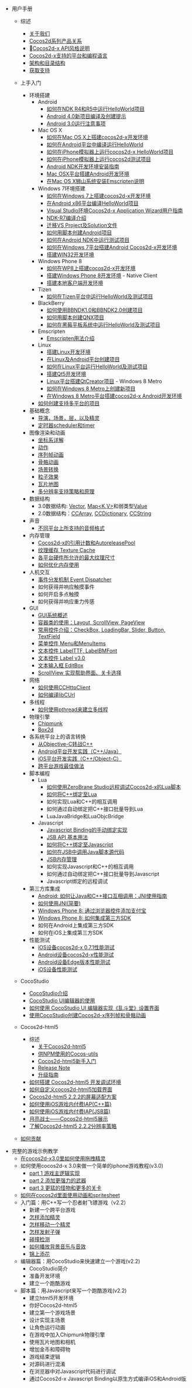 - 用户手册
	- 综述
		- [关于我们](../manual/framework/native/about/about-us/zh.md)
		- [Cocos2d系列产品关系](../manual/framework/native/about/relationships-in-cocos2d-family/zh.md)
		- [Cocos2d-x API风格说明](../manual/framework/native/about/easy-to-learn-api-style/zh.md)
		- [Cocos2d-x支持的平台和编程语言](../manual/framework/native/getting-started/supported-platforms-and-programming-languages/zh.md)
		- [架构和目录结构](../manual/framework/native/getting-started/architecture-and-directory-structure/zh.md)
		- [获取支持](../manual/framework/native/about/support/zh.md)
	- 上手入门
		- 环境搭建
			- Android			
				- [如何在NDK R4和R5中运行HelloWorld项目](../manual/framework/native/getting-started/setting-up-development-environments/android-and-NDK/how-to-run-helloworld-on-ndk-r4-and-r5/zh.md)
				- [Android 4.0新项目编译及创建提示](../manual/framework/native/getting-started/setting-up-development-environments/android-and-NDK/tips-compilation-and-creating-new-projects-on-android4.0/zh.md)
				- [Android 3.0运行注意事项](../manual/framework/native/getting-started/setting-up-development-environments/android-and-NDK/something-about-running-on-Android-3.0/zh.md)
			- Mac OS X
				- [如何在Mac OS X上搭建cocos2d-x开发环境](../manual/framework/native/installation/android-on-mac/zh.md)
				- [如何在Android平台中编译运行HelloWorld](../manual/framework/native/getting-started/setting-up-development-environments/mac-osx-environment-setup/how-to-build-and-run-helloworld-on-Android/zh.md)
				- [如何在iPhone模拟器上运行cocos2d-x HelloWorld项目](../manual/framework/native/getting-started/setting-up-development-environments/mac-osx-environment-setup/how-to-run-helloworld-of-cocos2d-x-on-iphone-emulator/zh.md)
				- [如何在iPhone模拟器上运行cocos2d测试项目](../manual/framework/native/getting-started/setting-up-development-environments/mac-osx-environment-setup/how-to-run-tests-of-cocos2d-x-on-iphone-emulator/zh.md)
				- [Android NDK开发环境安装指南](../manual/framework/native/getting-started/setting-up-development-environments/mac-osx-environment-setup/installation-guide-of-android-ndk-r4b-development-environment/zh.md)
				- [Mac OSX平台搭建Android开发环境](../manual/framework/native/getting-started/setting-up-development-environments/mac-osx-environment-setup/setting-up-android-development-environment-on-mac-osx/zh.md)
				- [在Mac OS X狮山系统安装Emscripten说明](../manual/framework/native/getting-started/setting-up-development-environments/mac-osx-environment-setup/setup-emscripten-on-mac_osx-mountain-lion/zh.md)
			- Windows 7环境搭建
				- [如何在Windows 7上搭建cocos2d-x开发环境](../manual/framework/native/installation/android-on-win7/zh.md)
				- [在Android x86平台编译HelloWorld项目](../manual/framework/native/getting-started/setting-up-development-environments/windows-7-environment-setup/build-helloworld-on-android-x86-platform/zh.md)
				- [Visual Studio环境Cocos2d-x Application Wizard用户指南](../manual/framework/native/getting-started/setting-up-development-environments/windows-7-environment-setup/cocos2d-x-application-wizard-for-visual-studio-user-guide/zh.md)
				- [NDK-R7编译介绍](../manual/framework/native/getting-started/setting-up-development-environments/windows-7-environment-setup/compilation-on-ndk-r7/zh.md)
				- [迁移VS Project及Solution文件](../manual/framework/native/getting-started/setting-up-development-environments/windows-7-environment-setup/relocating-visual-studio-projects-and-solutions/zh.md)
				- [如何用脚本创建Android项目](../manual/framework/native/getting-started/setting-up-development-environments/windows-7-environment-setup/how-to-create-android-project-with-script/zh.md)
				- [如何在Android NDK中运行测试项目](../manual/framework/native/getting-started/setting-up-development-environments/windows-7-environment-setup/how-to-run-test-cases-on-android-ndk/zh.md)
				- [如何在Windows 7平台搭建Android Cocos2d-x开发环境](../manual/framework/native/getting-started/setting-up-development-environments/windows-7-environment-setup/how-to-set-up-the-android-cocos2d-x-development-environment-on-windows7/zh.md)
				- [搭建WIN32开发环境](../manual/framework/native/getting-started/setting-up-development-environments/windows-7-environment-setup/setup-win32-development-environment/zh.md)
			- Windows Phone 8
				- [如何在WP8上搭建cocos2d-x开发环境](../manual/framework/native/installation/wp8-on-win8/zh.md)
				- [搭建Windows Phone 8开发环境](../manual/framework/native/getting-started/setting-up-development-environments/windows-phone8-environment-setup/zh.md)			- Native Client	
				- [搭建本地客户端开发环境](../manual/framework/native/getting-started/setting-up-development-environments/native-client-environment-setup/zh.md)
			- Tizen
				- [如何在Tizen平台中运行HelloWorld及测试项目](../manual/framework/native/getting-started/setting-up-development-environments/tizen-environment-setup/zh.md)
			- BlackBerry
				- [如何使用BBNDK1.0和BBNDK2.0创建项目](../manual/framework/native/getting-started/setting-up-development-environments/blackberry-environment-setup/how-to-build-project-by-using-bbndk1.0-and-bbndk2.0/zh.md)
				- [如何用脚本创建QNX项目](../manual/framework/native/getting-started/setting-up-development-environments/blackberry-environment-setup/how-to-create-qnx-project-with-script/zh.md)
				- [如何在黑莓平板系统中运行HelloWorld及测试项目](../manual/framework/native/getting-started/setting-up-development-environments/blackberry-environment-setup/how-to-run-helloworld-and-tests-on-blackberry-tablet-OS/zh.md)
			- Emscripten
				- [Emscripten用法介绍](../manual/framework/native/getting-started/setting-up-development-environments/emscripten/emscripten-usage/zh.md)			
			- Linux
				- [搭建Linux开发环境](../manual/framework/native/getting-started/setting-up-development-environments/linux-environment-setup/zh.md)
				- [在Linux及Android平台创建项目](../manual/framework/native/getting-started/setting-up-development-environments/linux-environment-setup/android-for-linux/zh.md)
				- [如何在Linux平台运行HelloWorld及测试项目](../manual/framework/native/getting-started/setting-up-development-environments/linux-environment-setup/how-to-run-helloworld-and-tests-on-linux/zh.md)
				- [搭建Qt5开发环境](../manual/framework/native/getting-started/setting-up-development-environments/linux-environment-setup/qt5-environment-setup/zh.md)
				- [Linux平台搭建QtCreator项目](../manual/framework/native/getting-started/setting-up-development-environments/linux-environment-setup/qtcreator-project-setup-on-linux/zh.md)			- Windows 8 Metro
				- [如何在Windows 8 Metro上创建新项目](../manual/framework/native/getting-started/setting-up-development-environments/windows-8-metro-environment-setup/how-to-create-a-new-project-for-windows8-metro/zh.md)
				- [在Windows 8 Metro平台搭建cocos2d-x Android开发环境](../manual/framework/native/getting-started/setting-up-development-environments/windows-8-metro-environment-setup/setup-the-cocos2d-x-for-android-in-windows-8-metro/zh.md)
			- [如何创建支持多平台的项目](../manual/framework/native/getting-started/setting-up-development-environments/how-to-create-a-multi-platform-project-in-one-command-line/zh.md)
		- 基础概念			
			- [导演，场景，层，以及精灵](../manual/framework/native/concept/director-scene-layer-sprite/zh.md)
			- [定时器scheduler和timer](../manual/framework/native/concept/scheduler-and-timer/zh.md)
		- 图像渲染和动画
			- [坐标系详解](../manual/framework/native/graphic/coordinate-system/zh.md)
			- [动作](../manual/framework/native/graphic/action/zh.md)
			- [序列帧动画](../manual/framework/native/graphic/flipbook-animation/zh.md)
			- [骨骼动画](../manual/framework/native/graphic/skeletal-animation/zh.md)
			- [场景转换](../manual/framework/native/graphic/transition/zh.md)
			- [粒子效果](../manual/framework/native/graphic/particle/v2/zh.md)
 			- [瓦片地图](../manual/framework/native/graphic/tiled-map/zh.md)
			- [多分辨率支持策略和原理](../manual/framework/native/graphic/multi-resolution/zh.md)
		- 数据结构
			- 3.0数据结构: [Vector<T>](../manual/framework/native/data-structure/v3/vector/zh.md), [Map<K,V>](../manual/framework/native/data-structure/v3/map/zh.md)和弱类型[Value](../manual/framework/native/data-structure/v3/value/zh.md)
			- 2.0数据结构：[CCArray](../manual/framework/native/data-structure/v2/array/zh.md), [CCDictionary](../manual/framework/native/data-structure/v2/dictionary/zh.md), [CCString](../manual/framework/native/data-structure/v2/string/zh.md)
		- 声音
			- [不同平台上所支持的音频格式](../manual/framework/native/audio/audio-formats/zh.md)
		- 内存管理
			- [Cocos2d-x的引用计数和AutoreleasePool](../manual/framework/native/memory/refcount-autoreleasepool/zh.md)
			- [纹理缓存 Texture Cache](../manual/framework/native/memory/texture-cache/zh.md)
			- [各平台硬件所允许的最大纹理尺寸](../manual/framework/native/memory/max-texture-size/zh.md)
			- [如何优化内存使用](../manual/framework/native/advanced/optimizations/how-to-optimise-memory-usage/zh.md)
		- 人机交互
			- [事件分发机制 Event Dispatcher](../manual/framework/native/input/event-dispatcher/zh.md)
			- 如何获得并响应触摸事件
			- 如何开启多点触摸
			- 如何获得并响应重力传感
		- GUI
			- [GUI系统概述](../manual/framework/native/gui/overview/zh.md)
			- [容器类的使用：Layout, ScrollView, PageView](../manual/framework/native/gui/container/zh.md)
			- [常用控件介绍：CheckBox, LoadingBar, Slider, Button, TextField](../manual/framework/native/gui/widget/zh.md)
			- [菜单控件 Menu和MenuItems](../manual/framework/native/gui/menu/zh.md)
			- [文本控件 LabelTTF, LabelBMFont](../manual/framework/native/gui/label/v2/zh.md)
			- [文本控件 Label v3.0](../manual/framework/native/gui/label/v3/zh.md)
			- [文本输入框 EditBox](../manual/framework/native/gui/editbox/zh.md)
			- [ScrollView 实现帮助界面、关卡选择](../manual/framework/native/gui/scrollview/zh.md)
		- 网络
			- [如何使用CCHttpClient](../manual/framework/native/network/httpclient/zh.md)
			- [如何编译libCUrl](../manual/framework/native/network/libcurl/zh.md)
		- 多线程
			- [如何使用pthread来建立多线程](../manual/framework/native/threading/pthread/zh.md)
		- 物理引擎
			- [Chipmunk](../manual/framework/native/physic/chipmunk/zh.md)
			- [Box2d](../manual/framework/native/physic/box2d/zh.md)
		- 各系统平台上的语言转换  
			- [从Objective-C转战C++](../manual/framework/native/advanced/scripting-and-translating-between-programming-languages/for-c++-programmers/moving-from-objective-c-to-c++/zh.md)
			- [Android平台开发实践（C++/Java）](../manual/framework/native/advanced/scripting-and-translating-between-programming-languages/easy-ndk/how-to-work-on-android-C++-Java/zh.md)
			- [iOS平台开发实践（C++/Object-C）](../manual/framework/native/advanced/scripting-and-translating-between-programming-languages/easy-ndk/how-to-work-on-ios-C++-and-objective-c/zh.md)
			- [跨平台游戏最佳做法](../manual/framework/native/advanced/optimizations/best-practice-of-cross-platform-games/zh.md)
		- 脚本编程
			- Lua
				- [如何使用ZeroBrane Studio远程调试Cocos2d-x的Lua脚本](../manual/framework/native/scripting/lua/lua-remote-debug-via-zerobrane/zh.md)			
				- [如何将C++绑定至Lua](../manual/framework/native/advanced/scripting-and-translating-between-programming-languages/lua-binding/how-to-bind-c++-to-lua/zh.md)
				- 如何实现Lua和C++的相互调用
				- 如何通过自动绑定把C++接口批量导到Lua
				- LuaJavaBridge和LuaObjcBridge
			- Javascript
				- [Javascript Binding的手动绑定实现](../manual/framework/native/scripting/javascript/jsb-manually/zh.md)
				- [JSB API 基本用法](../manual/framework/native/advanced/scripting-and-translating-between-programming-languages/javascript-binding/basic-usage-of-jsb-api/zh.md)
				- [ 如何将C++绑定至Javascript](../manual/framework/native/advanced/scripting-and-translating-between-programming-languages/javascript-binding/how-to-bind-c++-to-Javascript/zh.md)
				- [如何在JSB中调用Java脚本源代码](../manual/framework/native/advanced/scripting-and-translating-between-programming-languages/javascript-binding/how-to-obfuscate-javascript-source-code-on-jsb/zh.md)
				- [JSB内存管理](../manual/framework/native/advanced/scripting-and-translating-between-programming-languages/javascript-binding/memory-management-of-jsb/zh.md)
				- 如何实现Javascript和C++的相互调用
				- 如何通过自动绑定把C++接口批量导到Javascript
				- Javascript绑定的远程调试
		- 第三方库集成
			- [Android: 如何让Java和C++接口互相调用：JNI使用指南](../manual/framework/native/sdk-integration/android-jni/zh.md)
			- [如何使用JNI(简要)](../manual/framework/native/advanced/scripting-and-translating-between-programming-languages/for-c++-programmers/how-to-use-jni/zh.md)
			- [Windows Phone 8: 通过浏览器控件添加支付宝](../manual/framework/native/sdk-integration/wp8-webbrowser/zh.md)
			- [Windows Phone 8: 如何集成第三方SDK](../manual/framework/native/sdk-integration/wp8-thirdSDK/zh.md)
			- 如何在Android上集成第三方SDK
			- 如何在iOS上集成第三方SDK
		- 性能测试
			- [iOS设备cocos2d-x 0.7.1性能测试](../manual/framework/native/advanced/optimizations/benchmark-reports/performace-test-of-cocos2d-x-071-on-iod-devices/zh.md)
			- [Android设备cocos2d-x性能测试](../manual/framework/native/advanced/optimizations/benchmark-reports/performance-test-of-cocos2d-x-on-android-devices/zh.md)
			- [Android设备Edge版本性能测试](../manual/framework/native/advanced/optimizations/benchmark-reports/performance-test-of-edge-version-on-android-devices/zh.md)
			- [iOS设备性能测试](../manual/framework/native/advanced/optimizations/benchmark-reports/performance-test-of-edge-version-on-ios-devices/zh.md)
	- CocoStudio
		- [CocoStudio介绍](../manual/studio/about-cocostudio/zh.md)
		- [CocoStudio UI编辑器的使用](../manual/studio/ui-editor/zh.md)
		- [如何使用 CocoStudio UI 编辑器实现《乱斗堂》设置界面](../manual/studio/ui-sample-chaosfighter/zh.md)
		- [使用CocoStudio创建Cocos2d-x序列帧和骨骼动画](../manual/studio/animation-editor/zh.md)
			
	- Cocos2d-html5	
		- 综述
			- [关于Cocos2d-html5](../manual/framework/html5/about/zh.md)
			- [供NPM使用的Cocos-utils](../manual/framework/html5/cocos-utils-for-npm/zh.md)
			- [Cocos2d-html5新手入门](../manual/framework/html5/getting-started_with-cocos2d-html5/zh.md)
			- [Release Note](../manual/framework/html5/release-notes-for-cocos2d-html5/release-notes-for-cocos2d-html5-v222/zh.md)
			- [升级指南](../manual/framework/html5/upgrade-guides-html5/zh.md)
		- [如何搭建 Cocos2d-html5 开发调试环境](../manual/framework/html5/setup-devenv/zh.md)
		- [如何自定义cocos2d-html5加载界面](../manual/framework/html5/customize-loading-screen/zh.md)
		- [Cocos2d-html5 2.2.2的屏幕适配方案](../manual/framework/html5/resolution-policy-design/zh.md)
		- [如何使用iOS游戏内付费IAP(C++篇)](../manual/framework/html5/jsb-ios-iap/ios-storekit-integration-in-c++/zh.md)
		- [如何使用iOS游戏内付费IAP(JSB篇)](../manual/framework//html5/jsb-ios-iap/ios-storekit-integration-in-jsb/zh.md)
		- [月亮战士——Cocos2d-html5展示](../manual/framework/html5/moonwarriors-cocos2d-html5-showcase/zh.md)
		- [了解Cocos2d-html5 2.2.2分辨率策略](../manual/framework/html5/understand-the-resolution-policy-in-cocos2d-html5-2.2.2/zh.md)
	- [如何贡献](../manual/framework/native/contribution/zh.md)
 - 完整的游戏示例教学
 	- [在cocos2d-x3.0里如何使用拖拽精灵](../tutorial/how-to-drag-and-drop-sprites/zh.md)
 	- 如何使用cocos2d-x 3.0来做一个简单的iphone游戏教程(v3.0)
 		- [part 1 游戏主逻辑实现](../tutorial/how-to-make-a-space-shooter-game/chapter-1/zh.md)
		- [part 2 添加更强力的武器](../tutorial/how-to-make-a-space-shooter-game/chapter-2/zh.md)
		- [part 3 更猛的怪物和更多的关卡](../tutorial/how-to-make-a-space-shooter-game/chapter-3/zh.md)
	- [如何在cocos2d里面使用动画和spritesheet](../tutorial/how-to-use-animations-and-spritesheets/zh.md)
	- 入门篇：用C++写一个忍者射飞镖游戏（v2.2）
		- 新建一个跨平台游戏
		- [怎样添加精灵](../tutorial/shooting-game-with-cpp/chapter2/zh.md)
		- [怎样移动一个精灵](../tutorial/shooting-game-with-cpp/chapter3/zh.md)
		- [怎样发射子弹](../tutorial/shooting-game-with-cpp/chapter4/zh.md)
		- [碰撞检测](../tutorial/shooting-game-with-cpp/chapter5/zh.md)
		- [如何播放背景音乐与音效](../tutorial/shooting-game-with-cpp/chapter6/zh.md)
		- [锦上添花](../tutorial/shooting-game-with-cpp/chapter6/zh.md)
	- 编辑器篇：用CocoStudio来快速建立一个游戏(v2.2)
		- CocoStudio简介 
		- 准备开发环境
		- 建立一个跑酷游戏
	- 脚本篇：用Javascript来写一个跑酷游戏(v2.2)
		- 建立html5开发环境
		- 你好Cocos2d-html5
		- 建立第一个游戏场景
		- 设计实现主场景
		- 让角色运行动画
		- 在游戏中加入Chipmunk物理引擎
		- 使用瓦片地图和相机
		- 增加金币和障碍物
		- 游戏结束逻辑
		- 对源码进行混淆
		- 在浏览器中对Javascript代码进行调试
		- 通过Cocos2d-x Javascript Binding以原生方式编译iOS和Android版		

